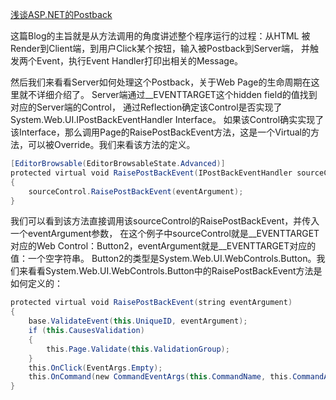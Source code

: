 ﻿[浅谈ASP.NET的Postback ](http://www.cnblogs.com/artech/archive/2007/04/06/702658.html)

这篇Blog的主旨就是从方法调用的角度讲述整个程序运行的过程：从HTML 被Render到Client端，到用户Click某个按钮，输入被Postback到Server端，
并触发两个Event，执行Event Handler打印出相关的Message。



然后我们来看看Server如何处理这个Postback，关于Web Page的生命周期在这里就不详细介绍了。
Server端通过__EVENTTARGET这个hidden field的值找到对应的Server端的Control，
通过Reflection确定该Control是否实现了System.Web.UI.IPostBackEventHandler Interface。
如果该Control确实实现了该Interface，那么调用Page的RaisePostBackEvent方法，这是一个Virtual的方法，可以被Override。我们来看该方法的定义。

```cs
[EditorBrowsable(EditorBrowsableState.Advanced)]
protected virtual void RaisePostBackEvent(IPostBackEventHandler sourceControl, string eventArgument)
{
    sourceControl.RaisePostBackEvent(eventArgument);
}
```

我们可以看到该方法直接调用该sourceControl的RaisePostBackEvent，并传入一个eventArgument参数，
在这个例子中sourceControl就是__EVENTTARGET对应的Web Control：Button2，eventArgument就是__EVENTTARGET对应的值：一个空字符串。
Button2的类型是System.Web.UI.WebControls.Button。我们来看看System.Web.UI.WebControls.Button中的RaisePostBackEvent方法是如何定义的：

```cs
protected virtual void RaisePostBackEvent(string eventArgument)
{
    base.ValidateEvent(this.UniqueID, eventArgument);
    if (this.CausesValidation)
    {
        this.Page.Validate(this.ValidationGroup);
    }
    this.OnClick(EventArgs.Empty);
    this.OnCommand(new CommandEventArgs(this.CommandName, this.CommandArgument));
}
```